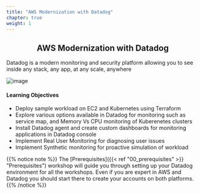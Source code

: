 ```yaml
---
title: "AWS Modernization with Datadog"
chapter: true
weight: 1
---
```

<div style="text-align: center"><h2>AWS Modernization with Datadog</h2></div>

Datadog is a modern monitoring and security platform allowing you to see inside any stack, any app, at any scale, anywhere

![image](/images/logo_vertical_white.jpg)

#### Learning Objectives
- Deploy sample workload on EC2 and Kubernetes using Terraform
- Explore various options available in Datadog for monitoring such as service map, and Memory Vs CPU monitoring of Kuberenetes clusters
- Install Datadog agent and create custom dashboards for monitoring applications in Datadog console
- Implement Real User Monitoring for diagnosing user issues
- Implement Synthetic monitoring for proactive simulation of workload


{{% notice note %}}
The [Prerequisites]({{< ref "00_prerequisites" >}} "Prerequisites") workshop will guide you through setting up your Datadog environment for all the workshops. Even if you are expert in AWS and Datadog you should start there to create your accounts on both platforms.
{{% /notice %}}
